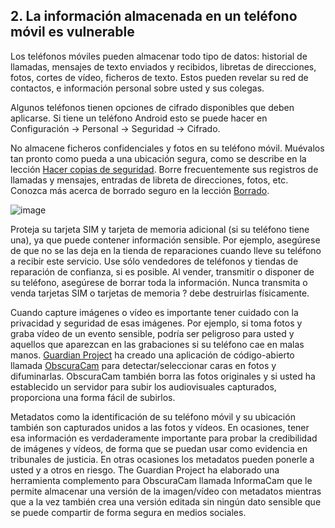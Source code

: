 [Title]: # (Información almacenada)
[Difficulty]: # (Principiante)
[Order]: # (2)

## 2. La información almacenada en un teléfono móvil es vulnerable

Los teléfonos móviles pueden almacenar todo tipo de datos: historial de llamadas, mensajes de texto enviados y recibidos, libretas de direcciones, fotos, cortes de vídeo, ficheros de texto. Estos pueden revelar su red de contactos, e información personal sobre usted y sus colegas.

Algunos teléfonos tienen opciones de cifrado disponibles que deben aplicarse. Si tiene un teléfono Android esto se puede hacer en Configuración -> Personal -> Seguridad -> Cifrado.

No almacene ficheros confidenciales y fotos en su teléfono móvil. Muévalos tan pronto como pueda a una ubicación segura, como se describe en la lección [Hacer copias de seguridad](umbrella://lesson/backing-up). Borre frecuentemente sus registros de llamadas y mensajes, entradas de libreta de direcciones, fotos, etc. Conozca más acerca de borrado seguro en la lección [Borrado](umbrella://lesson/safely-deleting).

![image](mobile3.png)

Proteja su tarjeta SIM y tarjeta de memoria adicional (si su teléfono tiene una), ya que puede contener información sensible. Por ejemplo, asegúrese de que no se las deja en la tienda de reparaciones cuando lleve su teléfono a recibir este servicio. Use sólo vendedores de teléfonos y tiendas de reparación de confianza, si es posible. Al vender, transmitir o disponer de su teléfono, asegúrese de borrar toda la información. Nunca transmita o venda tarjetas SIM o tarjetas de memoria ? debe destruirlas físicamente.

Cuando capture imágenes o vídeo es importante tener cuidado con la privacidad y seguridad de esas imágenes. Por ejemplo, si toma fotos y graba vídeo de un evento sensible, podría ser peligroso para usted y aquellos que aparezcan en las grabaciones si su teléfono cae en malas manos. [Guardian Project](https://guardianproject.info/) ha creado una aplicación de código-abierto llamada [ObscuraCam](http://lesson/obscuracam) para detectar/seleccionar caras en fotos y difuminarlas. ObscuraCam también borra las fotos originales y si usted ha establecido un servidor para subir los audiovisuales capturados, proporciona una forma fácil de subirlos.

Metadatos como la identificación de su teléfono móvil y su ubicación también son capturados unidos a las fotos y vídeos. En ocasiones, tener esa información es verdaderamente importante para probar la credibilidad de imágenes y vídeos, de forma que se puedan usar como evidencia en tribunales de justicia. En otras ocasiones los metadatos pueden ponerle a usted y a otros en riesgo. The Guardian Project ha elaborado una herramienta complemento para ObscuraCam llamada InformaCam que le permite almacenar una versión de la imagen/vídeo con metadatos mientras que a la vez también crea una versión editada sin ningún dato sensible que se puede compartir de forma segura en medios sociales.